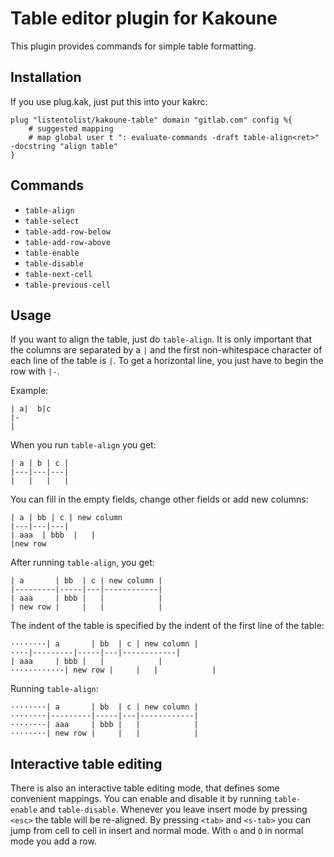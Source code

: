 # Table editor plugin for Kakoune

This plugin provides commands for simple table formatting. 

## Installation

If you use plug.kak, just put this into your kakrc:

```
plug "listentolist/kakoune-table" domain "gitlab.com" config %{
    # suggested mapping
    # map global user t ": evaluate-commands -draft table-align<ret>" -docstring "align table"
}
```

## Commands

- `table-align`
- `table-select`
- `table-add-row-below`
- `table-add-row-above`
- `table-enable`
- `table-disable`
- `table-next-cell`
- `table-previous-cell`

## Usage

If you want to align the table, just do `table-align`. It is only important
that the columns are separated by a `|` and the first non-whitespace character
of each line of the table is `|`. To get a horizontal line, you just have to
begin the row with `|-`.

Example:

```
| a|  b|c
|-
|
```

When you run `table-align` you get:

```
| a | b | c |
|---|---|---|
|   |   |   |
```

You can fill in the empty fields, change other fields or add new columns:

```
| a | bb | c | new column
|---|---|---|
| aaa  | bbb  |   |
|new row
```

After running `table-align`, you get:

```
| a       | bb  | c | new column |
|---------|-----|---|------------|
| aaa     | bbb |   |            |
| new row |     |   |            |
```

The indent of the table is specified by the indent of the first line of
the table:

```
········| a       | bb  | c | new column |
····|---------|-----|---|------------|
| aaa     | bbb |   |            |
············| new row |     |   |            |
```

Running `table-align`:

```
········| a       | bb  | c | new column |
········|---------|-----|---|------------|
········| aaa     | bbb |   |            |
········| new row |     |   |            |
```

## Interactive table editing

There is also an interactive table editing mode, that defines some convenient
mappings. You can enable and disable it by running `table-enable` and
`table-disable`. Whenever you leave insert mode by pressing `<esc>` the table
will be re-aligned. By pressing `<tab>` and `<s-tab>` you can jump from cell to
cell in insert and normal mode. With `o` and `O` in normal mode you add a row.
